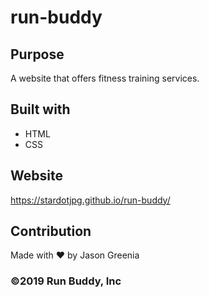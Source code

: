 # run-buddy

## Purpose
A website that offers fitness training services.

## Built with
* HTML
* CSS

## Website
https://stardotjpg.github.io/run-buddy/

## Contribution
Made with ❤️ by Jason Greenia

### ©️2019 Run Buddy, Inc 
